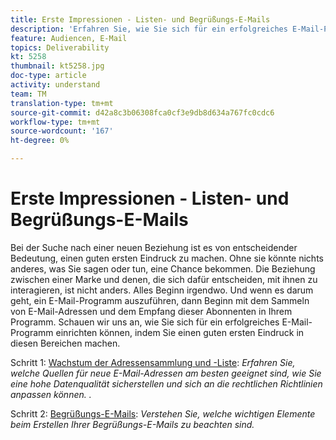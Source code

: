```yaml
---
title: Erste Impressionen - Listen- und Begrüßungs-E-Mails
description: 'Erfahren Sie, wie Sie sich für ein erfolgreiches E-Mail-Programm einrichten können, indem Sie einen guten ersten Eindruck machen. '
feature: Audiencen, E-Mail
topics: Deliverability
kt: 5258
thumbnail: kt5258.jpg
doc-type: article
activity: understand
team: TM
translation-type: tm+mt
source-git-commit: d42a8c3b06308fca0cf3e9db8d634a767fc0cdc6
workflow-type: tm+mt
source-wordcount: '167'
ht-degree: 0%

---
```



# Erste Impressionen - Listen- und Begrüßungs-E-Mails

Bei der Suche nach einer neuen Beziehung ist es von entscheidender Bedeutung, einen guten ersten Eindruck zu machen. Ohne sie könnte nichts anderes, was Sie sagen oder tun, eine Chance bekommen. Die Beziehung zwischen einer Marke und denen, die sich dafür entscheiden, mit ihnen zu interagieren, ist nicht anders. Alles Beginn irgendwo. Und wenn es darum geht, ein E-Mail-Programm auszuführen, dann Beginn mit dem Sammeln von E-Mail-Adressen und dem Empfang dieser Abonnenten in Ihrem Programm. Schauen wir uns an, wie Sie sich für ein erfolgreiches E-Mail-Programm einrichten können, indem Sie einen guten ersten Eindruck in diesen Bereichen machen.

Schritt 1:  [Wachstum der Adressensammlung und -Liste](/help/first-impressions/address-collection-and-list-growth.md):
*Erfahren Sie, welche Quellen für neue E-Mail-Adressen am besten geeignet sind, wie Sie eine hohe Datenqualität sicherstellen und sich an die rechtlichen Richtlinien anpassen können. .*

Schritt 2:  [Begrüßungs-E-Mails](/help/first-impressions/welcome-emails.md):
*Verstehen Sie, welche wichtigen Elemente beim Erstellen Ihrer Begrüßungs-E-Mails zu beachten sind.*
